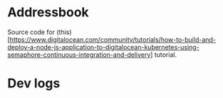# Addressbook


Source code for (this)[https://www.digitalocean.com/community/tutorials/how-to-build-and-deploy-a-node-js-application-to-digitalocean-kubernetes-using-semaphore-continuous-integration-and-delivery] tutorial.

# Dev logs


